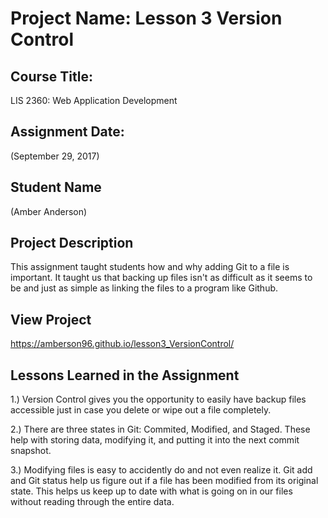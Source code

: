 # Project Name: Lesson 3 Version Control

## Course Title:
LIS 2360: Web Application Development

## Assignment Date:
(September 29, 2017)

## Student Name
(Amber Anderson)

## Project Description
This assignment taught students how and why adding Git to a file is important.
It taught us that backing up files isn't as difficult as it seems to be and just as simple as linking the files to a program like Github.

## View Project
https://amberson96.github.io/lesson3_VersionControl/

## Lessons Learned in the Assignment
1.) Version Control gives you the opportunity to easily have backup files accessible just in case you delete or wipe out a file completely.

2.) There are three states in Git: Commited, Modified, and Staged. These help with storing data, modifying it, and putting it into the next commit snapshot.

3.) Modifying files is easy to accidently do and not even realize it. Git add and Git status help us figure out if a file has been modified from its original state. This helps us keep up to date with what is going on in our files without reading through the entire data.
